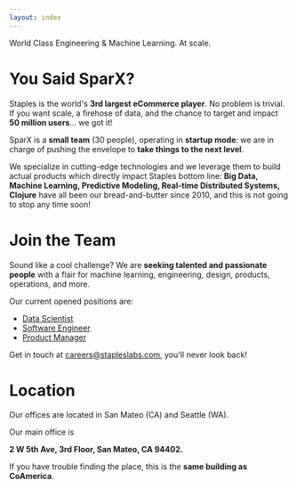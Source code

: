 ```yaml
---
layout: index
---
```


<p id="tagline">World Class Engineering & Machine Learning. At scale.</p>

# You Said SparX?

Staples is the world's **3rd largest eCommerce player**. No problem is
trivial. If you want scale, a firehose of data, and the chance to
target and impact **50 million users**... we got it!

SparX is a **small team** (30 people), operating in **startup mode**:
we are in charge of pushing the envelope to **take things to the next
level**.

We specialize in cutting-edge technologies and we leverage them to
build actual products which directly impact Staples bottom line: **Big
Data, Machine Learning, Predictive Modeling, Real-time Distributed
Systems, Clojure** have all been our bread-and-butter since 2010, and
this is not going to stop any time soon!

# Join the Team

Sound like a cool challenge? We are **seeking talented and passionate
people** with a flair for machine learning, engineering, design,
products, operations, and more.

Our current opened positions are:

- [Data Scientist](jobs/data_scientist.html)
- [Software Engineer](jobs/software_engineer.html)
- [Product Manager](jobs/product_manager.html)

Get in touch at
[careers@stapleslabs.com](mailto:careers@stapleslabs.com), you'll
never look back!

# Location

Our offices are located in San Mateo (CA) and Seattle (WA).

Our main office is

**2 W 5th Ave, 3rd Floor, San Mateo, CA 94402.**

If you have trouble finding the place, this is the **same building as
CoAmerica**.
